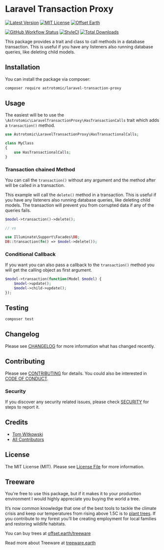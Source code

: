 # Laravel Transaction Proxy

[![Latest Version](http://img.shields.io/packagist/v/astrotomic/laravel-transaction-proxy.svg?label=Release&style=for-the-badge)](https://packagist.org/packages/astrotomic/laravel-transaction-proxy)
[![MIT License](https://img.shields.io/github/license/Astrotomic/laravel-transaction-proxy.svg?label=License&color=blue&style=for-the-badge)](https://github.com/Astrotomic/laravel-transaction-proxy/blob/master/LICENSE)
[![Offset Earth](https://img.shields.io/badge/Treeware-%F0%9F%8C%B3-green?style=for-the-badge)](https://plant.treeware.earth/Astrotomic/laravel-transaction-proxy)

[![GitHub Workflow Status](https://img.shields.io/github/workflow/status/Astrotomic/laravel-transaction-proxy/run-tests?style=flat-square&logoColor=white&logo=github&label=Tests)](https://github.com/Astrotomic/laravel-transaction-proxy/actions?query=workflow%3Arun-tests)
[![StyleCI](https://styleci.io/repos/288458669/shield)](https://styleci.io/repos/288458669)
[![Total Downloads](https://img.shields.io/packagist/dt/astrotomic/laravel-transaction-proxy.svg?label=Downloads&style=flat-square)](https://packagist.org/packages/astrotomic/laravel-transaction-proxy)

This package provides a trait and class to call methods in a database transaction.
This is useful if you have any listeners also running database queries, like deleting child models.

## Installation

You can install the package via composer:

```bash
composer require astrotomic/laravel-transaction-proxy
```

## Usage

The easiest will be to use the `\Astrotomic\LaravelTransactionProxy\HasTransactionCalls` trait which adds a `transaction()` method.

```php
use Astrotomic\LaravelTransactionProxy\HasTransactionalCalls;

class MyClass
{
    use HasTransactionalCalls;
}
```

### Transaction chained Method

You can call the `transaction()` without any argument and the method after will be called in a transaction.

This example will call the `delete()` method in a transaction.
This is useful if you have any listeners also running database queries, like deleting child models.
The transaction will prevent you from corrupted data if any of the queries fails.

```php
$model->transaction()->delete();

// vs

use Illuminate\Support\Facades\DB;
DB::transaction(fn() => $model->delete());
```

### Conditional Callback

If you want you can also pass a callback to the `transaction()` method you will get the calling object as first argument.

```php
$model->transaction(function(Model $model) {
    $model->update();
    $model->child->update();
});
```

## Testing

```bash
composer test
```

## Changelog

Please see [CHANGELOG](CHANGELOG.md) for more information what has changed recently.

## Contributing

Please see [CONTRIBUTING](https://github.com/Astrotomic/.github/blob/master/CONTRIBUTING.md) for details. You could also be interested in [CODE OF CONDUCT](https://github.com/Astrotomic/.github/blob/master/CODE_OF_CONDUCT.md).

### Security

If you discover any security related issues, please check [SECURITY](https://github.com/Astrotomic/.github/blob/master/SECURITY.md) for steps to report it.

## Credits

-   [Tom Witkowski](https://github.com/Gummibeer)
-   [All Contributors](../../contributors)

## License

The MIT License (MIT). Please see [License File](LICENSE.md) for more information.

## Treeware

You're free to use this package, but if it makes it to your production environment I would highly appreciate you buying the world a tree.

It’s now common knowledge that one of the best tools to tackle the climate crisis and keep our temperatures from rising above 1.5C is to [plant trees](https://www.bbc.co.uk/news/science-environment-48870920). If you contribute to my forest you’ll be creating employment for local families and restoring wildlife habitats.

You can buy trees at [offset.earth/treeware](https://plant.treeware.earth/Astrotomic/laravel-transaction-proxy)

Read more about Treeware at [treeware.earth](https://treeware.earth)
